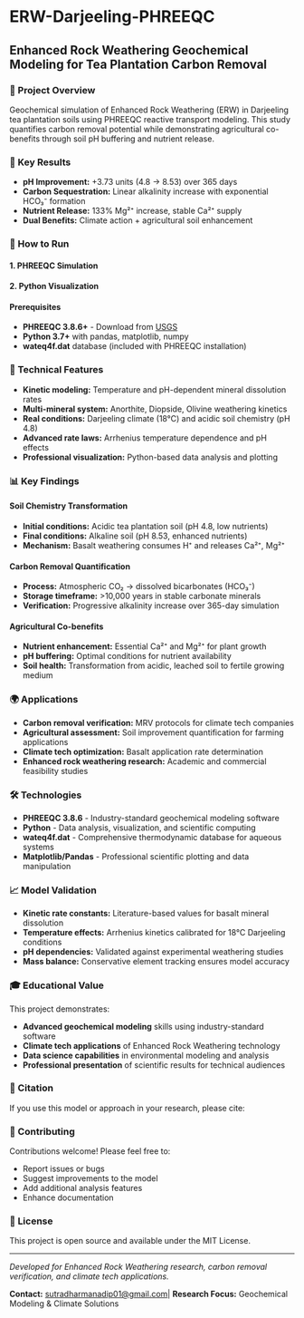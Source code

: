 # ERW-Darjeeling-PHREEQC
## Enhanced Rock Weathering Geochemical Modeling for Tea Plantation Carbon Removal

### 🌱 Project Overview
Geochemical simulation of Enhanced Rock Weathering (ERW) in Darjeeling tea plantation soils using PHREEQC reactive transport modeling. This study quantifies carbon removal potential while demonstrating agricultural co-benefits through soil pH buffering and nutrient release.

### 🎯 Key Results
- **pH Improvement:** +3.73 units (4.8 → 8.53) over 365 days
- **Carbon Sequestration:** Linear alkalinity increase with exponential HCO₃⁻ formation
- **Nutrient Release:** 133% Mg²⁺ increase, stable Ca²⁺ supply
- **Dual Benefits:** Climate action + agricultural soil enhancement

### 🚀 How to Run

#### 1. PHREEQC Simulation

#### 2. Python Visualization

#### Prerequisites
- **PHREEQC 3.8.6+** - Download from [USGS](https://water.usgs.gov/water-resources/software/PHREEQC/)
- **Python 3.7+** with pandas, matplotlib, numpy
- **wateq4f.dat** database (included with PHREEQC installation)

### 🔬 Technical Features
- **Kinetic modeling:** Temperature and pH-dependent mineral dissolution rates
- **Multi-mineral system:** Anorthite, Diopside, Olivine weathering kinetics
- **Real conditions:** Darjeeling climate (18°C) and acidic soil chemistry (pH 4.8)
- **Advanced rate laws:** Arrhenius temperature dependence and pH effects
- **Professional visualization:** Python-based data analysis and plotting

### 📊 Key Findings

#### Soil Chemistry Transformation
- **Initial conditions:** Acidic tea plantation soil (pH 4.8, low nutrients)
- **Final conditions:** Alkaline soil (pH 8.53, enhanced nutrients)
- **Mechanism:** Basalt weathering consumes H⁺ and releases Ca²⁺, Mg²⁺

#### Carbon Removal Quantification
- **Process:** Atmospheric CO₂ → dissolved bicarbonates (HCO₃⁻)
- **Storage timeframe:** >10,000 years in stable carbonate minerals
- **Verification:** Progressive alkalinity increase over 365-day simulation

#### Agricultural Co-benefits
- **Nutrient enhancement:** Essential Ca²⁺ and Mg²⁺ for plant growth
- **pH buffering:** Optimal conditions for nutrient availability
- **Soil health:** Transformation from acidic, leached soil to fertile growing medium

### 🌍 Applications
- **Carbon removal verification:** MRV protocols for climate tech companies
- **Agricultural assessment:** Soil improvement quantification for farming applications
- **Climate tech optimization:** Basalt application rate determination
- **Enhanced rock weathering research:** Academic and commercial feasibility studies

### 🛠️ Technologies
- **PHREEQC 3.8.6** - Industry-standard geochemical modeling software
- **Python** - Data analysis, visualization, and scientific computing
- **wateq4f.dat** - Comprehensive thermodynamic database for aqueous systems
- **Matplotlib/Pandas** - Professional scientific plotting and data manipulation

### 📈 Model Validation
- **Kinetic rate constants:** Literature-based values for basalt mineral dissolution
- **Temperature effects:** Arrhenius kinetics calibrated for 18°C Darjeeling conditions
- **pH dependencies:** Validated against experimental weathering studies
- **Mass balance:** Conservative element tracking ensures model accuracy

### 🎓 Educational Value
This project demonstrates:
- **Advanced geochemical modeling** skills using industry-standard software
- **Climate tech applications** of Enhanced Rock Weathering technology
- **Data science capabilities** in environmental modeling and analysis
- **Professional presentation** of scientific results for technical audiences

### 📝 Citation
If you use this model or approach in your research, please cite:

### 🤝 Contributing
Contributions welcome! Please feel free to:
- Report issues or bugs
- Suggest improvements to the model
- Add additional analysis features
- Enhance documentation

### 📄 License
This project is open source and available under the MIT License.

---
*Developed for Enhanced Rock Weathering research, carbon removal verification, and climate tech applications.*

**Contact:** sutradharmanadip01@gmail.com| **Research Focus:** Geochemical Modeling & Climate Solutions

